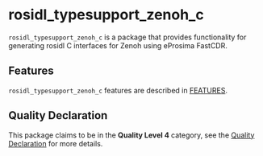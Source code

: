 # rosidl_typesupport_zenoh_c

`rosidl_typesupport_zenoh_c` is a package that provides functionality for generating rosidl C interfaces for Zenoh using eProsima FastCDR.

## Features

`rosidl_typesupport_zenoh_c` features are described in [FEATURES](docs/FEATURES.md).

## Quality Declaration

This package claims to be in the **Quality Level 4** category, see the [Quality Declaration](QUALITY_DECLARATION.md) for more details.
